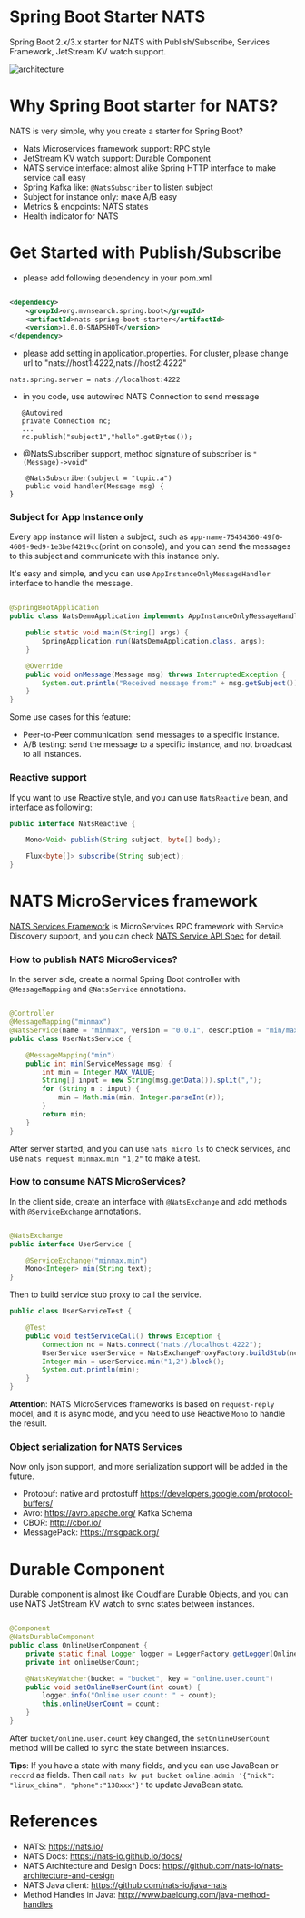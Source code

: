 Spring Boot Starter NATS
===========================
Spring Boot 2.x/3.x starter for NATS with Publish/Subscribe, Services Framework, JetStream KV watch support.

![architecture](architecture.png)

# Why Spring Boot starter for NATS?

NATS is very simple, why you create a starter for Spring Boot?

* Nats Microservices framework support: RPC style
* JetStream KV watch support: Durable Component
* NATS service interface: almost alike Spring HTTP interface to make service call easy
* Spring Kafka like: `@NatsSubscriber` to listen subject
* Subject for instance only: make A/B easy
* Metrics & endpoints: NATS states
* Health indicator for NATS

# Get Started with Publish/Subscribe

* please add following dependency in your pom.xml

```xml

<dependency>
    <groupId>org.mvnsearch.spring.boot</groupId>
    <artifactId>nats-spring-boot-starter</artifactId>
    <version>1.0.0-SNAPSHOT</version>
</dependency>
```

* please add setting in application.properties. For cluster, please change url to "nats://host1:4222,nats://host2:4222"

```
nats.spring.server = nats://localhost:4222
```

* in you code, use autowired NATS Connection to send message

```
   @Autowired
   private Connection nc;
   ...
   nc.publish("subject1","hello".getBytes());
```

* @NatsSubscriber support, method signature of subscriber is `"(Message)->void"`

```
    @NatsSubscriber(subject = "topic.a")
    public void handler(Message msg) {
}
```

### Subject for App Instance only

Every app instance will listen a subject, such as `app-name-75454360-49f0-4609-9ed9-1e3bef4219cc`(print on console),
and you can send the messages to this subject and communicate with this instance only.

It's easy and simple, and you can use `AppInstanceOnlyMessageHandler` interface to handle the message.

```java

@SpringBootApplication
public class NatsDemoApplication implements AppInstanceOnlyMessageHandler {

    public static void main(String[] args) {
        SpringApplication.run(NatsDemoApplication.class, args);
    }

    @Override
    public void onMessage(Message msg) throws InterruptedException {
        System.out.println("Received message from:" + msg.getSubject());
    }
}
```

Some use cases for this feature:

* Peer-to-Peer communication: send messages to a specific instance.
* A/B testing: send the message to a specific instance, and not broadcast to all instances.

### Reactive support

If you want to use Reactive style, and you can use `NatsReactive` bean, and interface as following:

```java
public interface NatsReactive {

    Mono<Void> publish(String subject, byte[] body);

    Flux<byte[]> subscribe(String subject);
} 
```

# NATS MicroServices framework

[NATS Services Framework](https://natsbyexample.com/examples/services/intro/java) is MicroServices RPC framework with Service Discovery support,
and you can check [NATS Service API Spec](https://github.com/nats-io/nats-architecture-and-design/blob/main/adr/ADR-32.md) for detail.

### How to publish NATS MicroServices?

In the server side, create a normal Spring Boot controller with `@MessageMapping` and `@NatsService` annotations.

```java

@Controller
@MessageMapping("minmax")
@NatsService(name = "minmax", version = "0.0.1", description = "min/max number service")
public class UserNatsService {

    @MessageMapping("min")
    public int min(ServiceMessage msg) {
        int min = Integer.MAX_VALUE;
        String[] input = new String(msg.getData()).split(",");
        for (String n : input) {
            min = Math.min(min, Integer.parseInt(n));
        }
        return min;
    }
}
```

After server started, and you can use `nats micro ls` to check services, and use `nats request minmax.min "1,2"` to make a test.

### How to consume NATS MicroServices?

In the client side, create an interface with `@NatsExchange` and add methods with `@ServiceExchange` annotations.

```java

@NatsExchange
public interface UserService {

    @ServiceExchange("minmax.min")
    Mono<Integer> min(String text);
}
```

Then to build service stub proxy to call the service.

```java
public class UserServiceTest {

    @Test
    public void testServiceCall() throws Exception {
        Connection nc = Nats.connect("nats://localhost:4222");
        UserService userService = NatsExchangeProxyFactory.buildStub(nc, UserService.class);
        Integer min = userService.min("1,2").block();
        System.out.println(min);
    }
}
```

**Attention**: NATS MicroServices frameworks is based on `request-reply` model, and it is async mode, and you need to use Reactive `Mono` to handle the result.

### Object serialization for NATS Services

Now only json support, and more serialization support will be added in the future.

* Protobuf: native and protostuff https://developers.google.com/protocol-buffers/
* Avro: https://avro.apache.org/ Kafka Schema
* CBOR: http://cbor.io/
* MessagePack: https://msgpack.org/

# Durable Component

Durable component is almost like [Cloudflare Durable Objects](https://developers.cloudflare.com/durable-objects/),
and you can use NATS JetStream KV watch to sync states between instances.

```java

@Component
@NatsDurableComponent
public class OnlineUserComponent {
    private static final Logger logger = LoggerFactory.getLogger(OnlineUserComponent.class);
    private int onlineUserCount;

    @NatsKeyWatcher(bucket = "bucket", key = "online.user.count")
    public void setOnlineUserCount(int count) {
        logger.info("Online user count: " + count);
        this.onlineUserCount = count;
    }
}
```

After `bucket/online.user.count` key changed, the `setOnlineUserCount` method will be called to sync the state between instances.

**Tips**: If you have a state with many fields, and you can use JavaBean or `record` as fields.
Then call `nats kv put bucket online.admin '{"nick": "linux_china", "phone":"138xxx"}'` to update JavaBean state.

# References

* NATS:  https://nats.io/
* NATS Docs: https://nats-io.github.io/docs/
* NATS Architecture and Design Docs: https://github.com/nats-io/nats-architecture-and-design
* NATS Java client: https://github.com/nats-io/java-nats
* Method Handles in Java: http://www.baeldung.com/java-method-handles

